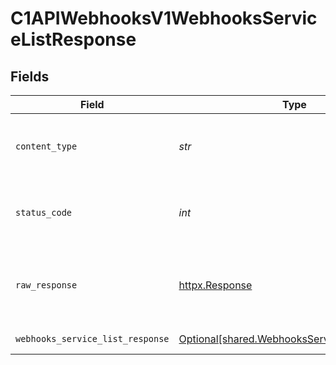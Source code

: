 # C1APIWebhooksV1WebhooksServiceListResponse


## Fields

| Field                                                                                              | Type                                                                                               | Required                                                                                           | Description                                                                                        |
| -------------------------------------------------------------------------------------------------- | -------------------------------------------------------------------------------------------------- | -------------------------------------------------------------------------------------------------- | -------------------------------------------------------------------------------------------------- |
| `content_type`                                                                                     | *str*                                                                                              | :heavy_check_mark:                                                                                 | HTTP response content type for this operation                                                      |
| `status_code`                                                                                      | *int*                                                                                              | :heavy_check_mark:                                                                                 | HTTP response status code for this operation                                                       |
| `raw_response`                                                                                     | [httpx.Response](https://www.python-httpx.org/api/#response)                                       | :heavy_check_mark:                                                                                 | Raw HTTP response; suitable for custom response parsing                                            |
| `webhooks_service_list_response`                                                                   | [Optional[shared.WebhooksServiceListResponse]](../../models/shared/webhooksservicelistresponse.md) | :heavy_minus_sign:                                                                                 | Successful response                                                                                |